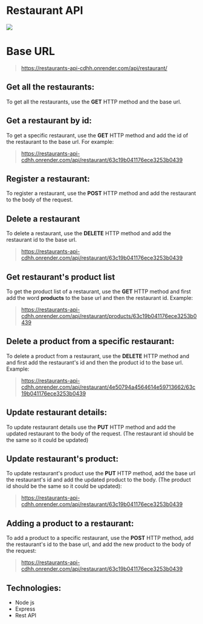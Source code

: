 # Restaurant API

<img src="https://res.cloudinary.com/ds8xkm0ue/image/upload/v1673644270/icons8-restaurant-building-64_hvxhnu.png" />

# Base URL

> https://restaurants-api-cdhh.onrender.com/api/restaurant/

## Get all the restaurants:

To get all the restaurants, use the **GET** HTTP method and the base url. 

## Get a restaurant by id:

To get a specific restaurant, use the **GET** HTTP method and add the id of the restaurant to the base url. For example:

> https://restaurants-api-cdhh.onrender.com/api/restaurant/63c19b041176ece3253b0439

## Register a restaurant:

To register a restaurant, use the **POST** HTTP method and add the restaurant to the body of the request.

## Delete a restaurant

To delete a restaurant, use the **DELETE** HTTP method and add the restaurant id to the base url.

> https://restaurants-api-cdhh.onrender.com/api/restaurant/63c19b041176ece3253b0439

## Get restaurant's product list

To get the product list of a restaurant, use the **GET** HTTP method and first add the word **products** to the base url and then the restaurant id. Example:

>https://restaurants-api-cdhh.onrender.com/api/restaurant/products/63c19b041176ece3253b0439


## Delete a product from a specific restaurant:

To delete a product from a restaurant, use the **DELETE** HTTP method and and first add the restaurant's id and then the product id to the base url. Example:

> https://restaurants-api-cdhh.onrender.com/api/restaurant/4e50794a4564614e59713662/63c19b041176ece3253b0439

## Update restaurant details:

To update restaurant details use the **PUT** HTTP method and add the updated restaurant to the body of the request. (The restaurant id should be the same so it could be updated)

## Update restaurant's product:

To update restaurant's product use the **PUT** HTTP method, add the base url the restaurant's id and add the updated product to the body. (The product id should be the same so it could be updated):

> https://restaurants-api-cdhh.onrender.com/api/restaurant/63c19b041176ece3253b0439

## Adding a product to a restaurant:

To add a product to a specific restaurant, use the **POST** HTTP method, add the restaurant's id to the base url,
and add the new product to the body of the request:

> https://restaurants-api-cdhh.onrender.com/api/restaurant/63c19b041176ece3253b0439


## Technologies:

 - Node js
 - Express
 - Rest API
 

